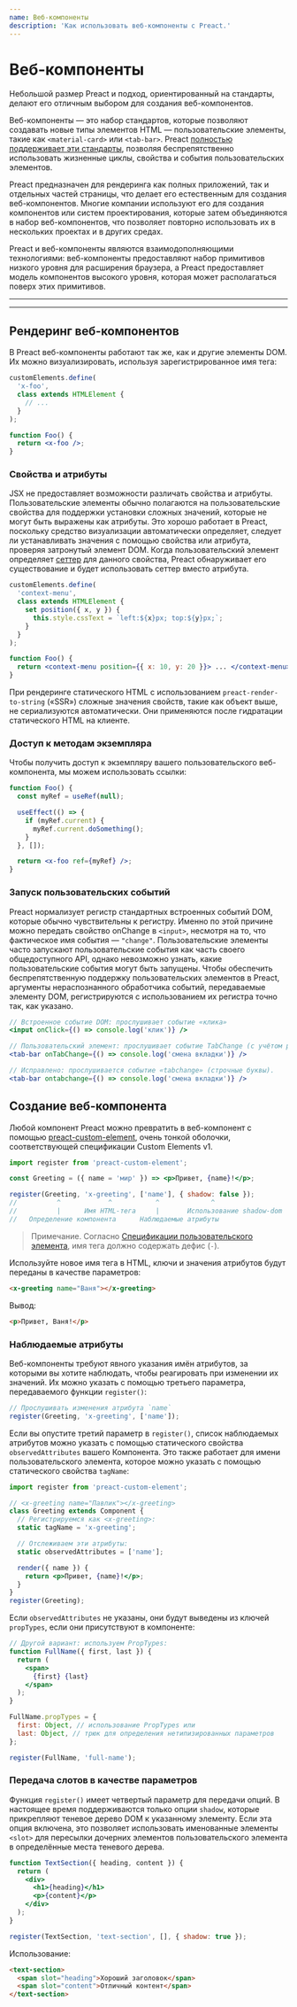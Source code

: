 ```yaml
---
name: Веб-компоненты
description: 'Как использовать веб-компоненты с Preact.'
---
```


# Веб-компоненты

Небольшой размер Preact и подход, ориентированный на стандарты, делают его отличным выбором для создания веб-компонентов.

Веб-компоненты — это набор стандартов, которые позволяют создавать новые типы элементов HTML — пользовательские элементы, такие как `<material-card>` или `<tab-bar>`.
Preact [полностью поддерживает эти стандарты](https://custom-elements-everywhere.com/#preact), позволяя беспрепятственно использовать жизненные циклы, свойства и события пользовательских элементов.

Preact предназначен для рендеринга как полных приложений, так и отдельных частей страницы, что делает его естественным для создания веб-компонентов. Многие компании используют его для создания компонентов или систем проектирования, которые затем объединяются в набор веб-компонентов, что позволяет повторно использовать их в нескольких проектах и ​​в других средах.

Preact и веб-компоненты являются взаимодополняющими технологиями: веб-компоненты предоставляют набор примитивов низкого уровня для расширения браузера, а Preact предоставляет модель компонентов высокого уровня, которая может располагаться поверх этих примитивов.

---

<div><toc></toc></div>

---

## Рендеринг веб-компонентов

В Preact веб-компоненты работают так же, как и другие элементы DOM. Их можно визуализировать, используя зарегистрированное имя тега:

```jsx
customElements.define(
  'x-foo',
  class extends HTMLElement {
    // ...
  }
);

function Foo() {
  return <x-foo />;
}
```

### Свойства и атрибуты

JSX не предоставляет возможности различать свойства и атрибуты. Пользовательские элементы обычно полагаются на пользовательские свойства для поддержки установки сложных значений, которые не могут быть выражены как атрибуты. Это хорошо работает в Preact, поскольку средство визуализации автоматически определяет, следует ли устанавливать значения с помощью свойства или атрибута, проверяя затронутый элемент DOM. Когда пользовательский элемент определяет [сеттер](https://developer.mozilla.org/ru/docs/Web/JavaScript/Reference/Functions/set) для данного свойства, Preact обнаруживает его существование и будет использовать сеттер вместо атрибута.

```jsx
customElements.define(
  'context-menu',
  class extends HTMLElement {
    set position({ x, y }) {
      this.style.cssText = `left:${x}px; top:${y}px;`;
    }
  }
);

function Foo() {
  return <context-menu position={{ x: 10, y: 20 }}> ... </context-menu>;
}
```

При рендеринге статического HTML с использованием `preact-render-to-string` («SSR») сложные значения свойств, такие как объект выше, не сериализуются автоматически. Они применяются после гидратации статического HTML на клиенте.

### Доступ к методам экземпляра

Чтобы получить доступ к экземпляру вашего пользовательского веб-компонента, мы можем использовать ссылки:

```jsx
function Foo() {
  const myRef = useRef(null);

  useEffect(() => {
    if (myRef.current) {
      myRef.current.doSomething();
    }
  }, []);

  return <x-foo ref={myRef} />;
}
```

### Запуск пользовательских событий

Preact нормализует регистр стандартных встроенных событий DOM, которые обычно чувствительны к регистру. Именно по этой причине можно передать свойство onChange в `<input>`, несмотря на то, что фактическое имя события — `"change"`. Пользовательские элементы часто запускают пользовательские события как часть своего общедоступного API, однако невозможно узнать, какие пользовательские события могут быть запущены. Чтобы обеспечить беспрепятственную поддержку пользовательских элементов в Preact, аргументы нераспознанного обработчика событий, передаваемые элементу DOM, регистрируются с использованием их регистра точно так, как указано.

```jsx
// Встроенное событие DOM: прослушивает событие «клика»
<input onClick={() => console.log('клик')} />

// Пользовательский элемент: прослушивает событие TabChange (с учётом регистра!)
<tab-bar onTabChange={() => console.log('смена вкладки')} />

// Исправлено: прослушивается событие «tabchange» (строчные буквы).
<tab-bar ontabchange={() => console.log('смена вкладки')} />
```

## Создание веб-компонента

Любой компонент Preact можно превратить в веб-компонент с помощью [preact-custom-element](https://github.com/preactjs/preact-custom-element), очень тонкой оболочки, соответствующей спецификации Custom Elements v1.

```jsx
import register from 'preact-custom-element';

const Greeting = ({ name = 'мир' }) => <p>Привет, {name}!</p>;

register(Greeting, 'x-greeting', ['name'], { shadow: false });
//          ^            ^           ^             ^
//          |      Имя HTML-тега     |       Использование shadow-dom
//   Определение компонента      Наблюдаемые атрибуты
```

> Примечание. Согласно [Спецификации пользовательского элемента](https://html.spec.whatwg.org/multipage/custom-elements.html#prod-potentialcustomelementname), имя тега должно содержать дефис (`-`).

Используйте новое имя тега в HTML, ключи и значения атрибутов будут переданы в качестве параметров:

```html
<x-greeting name="Ваня"></x-greeting>
```

Вывод:

```html
<p>Привет, Ваня!</p>
```

### Наблюдаемые атрибуты

Веб-компоненты требуют явного указания имён атрибутов, за которыми вы хотите наблюдать, чтобы реагировать при изменении их значений. Их можно указать с помощью третьего параметра, передаваемого функции `register()`:

```jsx
// Прослушивать изменения атрибута `name`
register(Greeting, 'x-greeting', ['name']);
```

Если вы опустите третий параметр в `register()`, список наблюдаемых атрибутов можно указать с помощью статического свойства `observedAttributes` вашего Компонента. Это также работает для имени пользовательского элемента, которое можно указать с помощью статического свойства `tagName`:

```jsx
import register from 'preact-custom-element';

// <x-greeting name="Павлик"></x-greeting>
class Greeting extends Component {
  // Регистрируемся как <x-greeting>:
  static tagName = 'x-greeting';

  // Отслеживаем эти атрибуты:
  static observedAttributes = ['name'];

  render({ name }) {
    return <p>Привет, {name}!</p>;
  }
}
register(Greeting);
```

Если `observedAttributes` не указаны, они будут выведены из ключей `propTypes`, если они присутствуют в компоненте:

```jsx
// Другой вариант: используем PropTypes:
function FullName({ first, last }) {
  return (
    <span>
      {first} {last}
    </span>
  );
}

FullName.propTypes = {
  first: Object, // использование PropTypes или
  last: Object, // трюк для определения нетипизированных параметров
};

register(FullName, 'full-name');
```

### Передача слотов в качестве параметров

Функция `register()` имеет четвертый параметр для передачи опций. В настоящее время поддерживаются только опции `shadow`, которые прикрепляют теневое дерево DOM к указанному элементу. Если эта опция включена, это позволяет использовать именованные элементы `<slot>` для пересылки дочерних элементов пользовательского элемента в определённые места теневого дерева.

```jsx
function TextSection({ heading, content }) {
  return (
    <div>
      <h1>{heading}</h1>
      <p>{content}</p>
    </div>
  );
}

register(TextSection, 'text-section', [], { shadow: true });
```

Использование:

```html
<text-section>
  <span slot="heading">Хороший заголовок</span>
  <span slot="content">Отличный контент</span>
</text-section>
```
